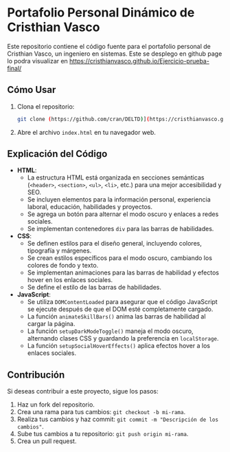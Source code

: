 # Portafolio Personal Dinámico de Cristhian Vasco

Este repositorio contiene el código fuente para el portafolio personal de Cristhian Vasco, un ingeniero en sistemas. Este se desplego en github page lo podra visualizar en https://cristhianvasco.github.io/Ejercicio-prueba-final/

## Cómo Usar

1.  Clona el repositorio:

    ```bash
    git clone (https://github.com/cran/DELTD)](https://cristhianvasco.github.io/Ejercicio-prueba-final/)
    ```

2.  Abre el archivo `index.html` en tu navegador web.

## Explicación del Código

* **HTML**:
    * La estructura HTML está organizada en secciones semánticas (`<header>`, `<section>`, `<ul>`, `<li>`, etc.) para una mejor accesibilidad y SEO.
    * Se incluyen elementos para la información personal, experiencia laboral, educación, habilidades y proyectos.
    * Se agrega un botón para alternar el modo oscuro y enlaces a redes sociales.
    * Se implementan contenedores `div` para las barras de habilidades.
* **CSS**:
    * Se definen estilos para el diseño general, incluyendo colores, tipografía y márgenes.
    * Se crean estilos específicos para el modo oscuro, cambiando los colores de fondo y texto.
    * Se implementan animaciones para las barras de habilidad y efectos hover en los enlaces sociales.
    * Se define el estilo de las barras de habilidades.
* **JavaScript**:
    * Se utiliza `DOMContentLoaded` para asegurar que el código JavaScript se ejecute después de que el DOM esté completamente cargado.
    * La función `animateSkillBars()` anima las barras de habilidad al cargar la página.
    * La función `setupDarkModeToggle()` maneja el modo oscuro, alternando clases CSS y guardando la preferencia en `localStorage`.
    * La función `setupSocialHoverEffects()` aplica efectos hover a los enlaces sociales.

## Contribución

Si deseas contribuir a este proyecto, sigue los pasos:

1.  Haz un fork del repositorio.
2.  Crea una rama para tus cambios: `git checkout -b mi-rama`.
3.  Realiza tus cambios y haz commit: `git commit -m "Descripción de los cambios"`.
4.  Sube tus cambios a tu repositorio: `git push origin mi-rama`.
5.  Crea un pull request.
